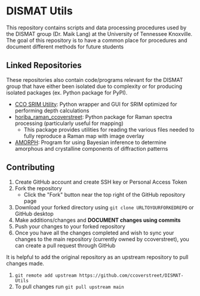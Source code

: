 # DISMAT Utils

This repository contains scripts and data processing procedures used by the DISMAT group (Dr. Maik Lang) at the University of Tennessee Knoxville. The goal of this repository is to have a common place for procedures and document different methods for future students


## Linked Repositories

These repositories also contain code/programs relevant for the DISMAT group that have either been isolated due to complexity or for producing isolated packages (ex. Python package for PyPI).

- [CCO SRIM Utility](https://github.com/ccoverstreet/CCOSRIMUTIL): Python wrapper and GUI for SRIM optimized for performing depth calculations
- [horiba_raman_ccoverstreet](https://github.com/ccoverstreet/horiba-raman): Python package for Raman spectra processing (particularly useful for mapping)
    - This package provides utilities for reading the various files needed to fully reproduce a Raman map with image overlay
- [AMORPH](https://github.com/ccoverstreet/AMORPH): Program for using Bayesian inference to determine amorphous and crystalline components of diffraction patterns

## Contributing

1. Create GitHub account and create SSH key or Personal Access Token
2. Fork the repository
    - Click the "Fork" button near the top right of the GitHub repository page
3. Download your forked directory using `git clone URLTOYOURFORKEDREPO` or GitHub desktop
4. Make additions/changes and **DOCUMENT changes using commits** 
5. Push your changes to your forked repository
6. Once you have all the changes completed and wish to sync your changes to the main repository (currently owned by ccoverstreet), you can create a pull request through GitHub

It is helpful to add the original repository as an upstream repository to pull changes made.

1. `git remote add upstream https://github.com/ccoverstreet/DISMAT-Utils`
2. To pull changes run `git pull upstream main`
